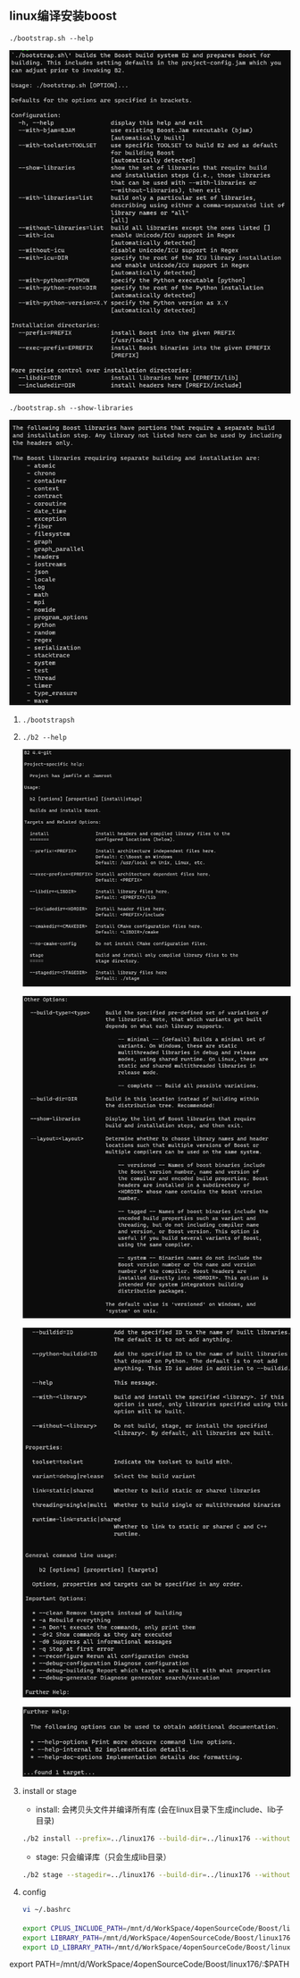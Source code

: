 ## linux编译安装boost

```
./bootstrap.sh --help
```

![image-20210606170217002](image/image-20210606170217002.png)

```
./bootstrap.sh --show-libraries
```

![image-20220506154316743](image/image-20220506154316743.png)



1. ```
   ./bootstrapsh
   ```

2. ``` 
   ./b2 --help
   ```

   ![image-20210609230132294](image/image-20210609230132294.png)

   ![image-20210609230215737](image/image-20210609230215737.png)

   ![image-20210609230257136](image/image-20210609230257136.png)

   ![image-20210609230318655](image/image-20210609230318655.png)

3. install or stage

   + install: 会拷贝头文件并编译所有库 (会在linux目录下生成include、lib子目录)

   ```bash
   ./b2 install --prefix=../linux176 --build-dir=../linux176 --without-python --no-cmake-config
   ```

   + stage: 只会编译库（只会生成lib目录）

   ```bash
   ./b2 stage --stagedir=../linux176 --build-dir=../linux176 --without-python --no-cmake-config
   ```

   

4. config

   ```bash
   vi ~/.bashrc
   
   export CPLUS_INCLUDE_PATH=/mnt/d/WorkSpace/4openSourceCode/Boost/linux176/include:$CPLUS_INCLUDE_PATH
   export LIBRARY_PATH=/mnt/d/WorkSpace/4openSourceCode/Boost/linux176/lib:$LIBRARY_PATH
   export LD_LIBRARY_PATH=/mnt/d/WorkSpace/4openSourceCode/Boost/linux176/lib:$LD_LIBRARY_PATH
export PATH=/mnt/d/WorkSpace/4openSourceCode/Boost/linux176/:$PATH
   ```
   
   



